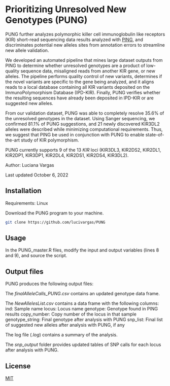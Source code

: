 # Prioritizing Unresolved New Genotypes (PUNG)

PUNG further analyzes polymorphic killer cell immunoglobulin like receptors (KIR) short-read sequencing data results analyzed with [PING](https://github.com/Hollenbach-lab/PING), and discriminates potential new alleles sites from annotation errors to streamline new allele validation.

We developed an automated pipeline that mines large dataset outputs from PING to determine whether unresolved genotypes are a product of low-quality sequence data, misaligned reads from another KIR gene, or new alleles. The pipeline performs quality control of new variants, determines if the novel variants are specific to the gene being analyzed, and it aligns reads to a local database containing all KIR variants deposited on the ImmunoPolymorphism Database (IPD-KIR). Finally, PUNG verifies whether the resulting sequences have already been deposited in IPD-KIR or are suggested new alleles.

From our validation dataset, PUNG was able to completely resolve 35.6% of the unresolved genotypes in the dataset. Using Sanger sequencing, we confirmed 81.1% of PUNG suggestions, and 21 newly discovered KIR3DL2 alleles were described while minimizing computational requirements. Thus, we suggest that PING be used in conjunction with PUNG to enable state-of-the-art study of KIR polymorphism.

PUNG currently supports 9 of the 13 _KIR_ loci (KIR3DL3, KIR2DS2, KIR2DL1, KIR2DP1, KIR3DP1, KIR2DL4, KIR2DS1, KIR2DS4, KIR3DL2).

Author: Luciana Vargas

Last updated October 6, 2022

## Installation

Requirements: Linux

Download the PUNG program to your machine.

```bash
git clone https://github.com/lucivargas/PUNG
```

## Usage

In the PUNG_master.R files, modify the input and output variables (lines 8 and 9), and source the script.

## Output files

PUNG produces the following output files:

The *finalAlleleCalls_PUNG.csv* contains an updated genotype data frame.

The *NewAllelesList.csv* contains a data frame with the following columns:
  ind: Sample name
  locus: Locus name
  genotype: Genotype found in PING results
  copy_number: Copy number of the locus in that sample
  genotype_string: Final genotype after analysis with PUNG
  snp_list: Final list of suggested new alleles after analysis with PUNG, if any

The log file (*.log*) contains a summary of the analysis.

The *snp_output* folder provides updated tables of SNP calls for each locus after analysis with PUNG.

## License
[MIT](https://choosealicense.com/licenses/mit/)
